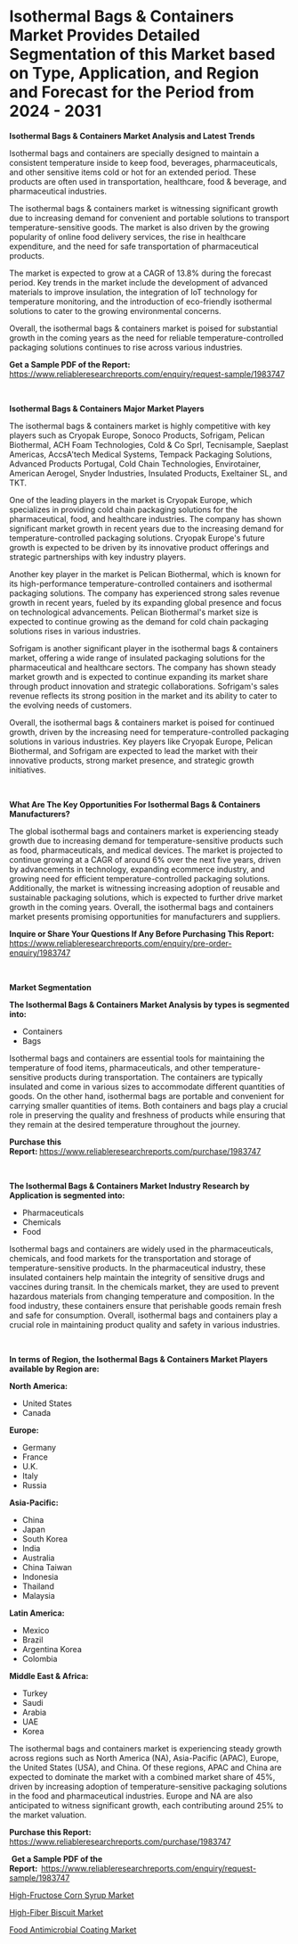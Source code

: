 <p><h1>Isothermal Bags & Containers Market Provides Detailed Segmentation of this Market based on Type, Application, and Region and Forecast for the Period from 2024 - 2031</h1></p><p><strong>Isothermal Bags & Containers Market Analysis and Latest Trends</strong></p>
<p><p>Isothermal bags and containers are specially designed to maintain a consistent temperature inside to keep food, beverages, pharmaceuticals, and other sensitive items cold or hot for an extended period. These products are often used in transportation, healthcare, food & beverage, and pharmaceutical industries.</p><p>The isothermal bags & containers market is witnessing significant growth due to increasing demand for convenient and portable solutions to transport temperature-sensitive goods. The market is also driven by the growing popularity of online food delivery services, the rise in healthcare expenditure, and the need for safe transportation of pharmaceutical products.</p><p>The market is expected to grow at a CAGR of 13.8% during the forecast period. Key trends in the market include the development of advanced materials to improve insulation, the integration of IoT technology for temperature monitoring, and the introduction of eco-friendly isothermal solutions to cater to the growing environmental concerns.</p><p>Overall, the isothermal bags & containers market is poised for substantial growth in the coming years as the need for reliable temperature-controlled packaging solutions continues to rise across various industries.</p></p>
<p><strong>Get a Sample PDF of the Report:&nbsp;</strong> <a href="https://www.reliableresearchreports.com/enquiry/request-sample/1983747">https://www.reliableresearchreports.com/enquiry/request-sample/1983747</a></p>
<p>&nbsp;</p>
<p><strong>Isothermal Bags & Containers Major Market Players</strong></p>
<p><p>The isothermal bags & containers market is highly competitive with key players such as Cryopak Europe, Sonoco Products, Sofrigam, Pelican Biothermal, ACH Foam Technologies, Cold & Co Sprl, Tecnisample, Saeplast Americas, AccsA'tech Medical Systems, Tempack Packaging Solutions, Advanced Products Portugal, Cold Chain Technologies, Envirotainer, American Aerogel, Snyder Industries, Insulated Products, Exeltainer SL, and TKT.</p><p>One of the leading players in the market is Cryopak Europe, which specializes in providing cold chain packaging solutions for the pharmaceutical, food, and healthcare industries. The company has shown significant market growth in recent years due to the increasing demand for temperature-controlled packaging solutions. Cryopak Europe's future growth is expected to be driven by its innovative product offerings and strategic partnerships with key industry players.</p><p>Another key player in the market is Pelican Biothermal, which is known for its high-performance temperature-controlled containers and isothermal packaging solutions. The company has experienced strong sales revenue growth in recent years, fueled by its expanding global presence and focus on technological advancements. Pelican Biothermal's market size is expected to continue growing as the demand for cold chain packaging solutions rises in various industries.</p><p>Sofrigam is another significant player in the isothermal bags & containers market, offering a wide range of insulated packaging solutions for the pharmaceutical and healthcare sectors. The company has shown steady market growth and is expected to continue expanding its market share through product innovation and strategic collaborations. Sofrigam's sales revenue reflects its strong position in the market and its ability to cater to the evolving needs of customers.</p><p>Overall, the isothermal bags & containers market is poised for continued growth, driven by the increasing need for temperature-controlled packaging solutions in various industries. Key players like Cryopak Europe, Pelican Biothermal, and Sofrigam are expected to lead the market with their innovative products, strong market presence, and strategic growth initiatives.</p></p>
<p>&nbsp;</p>
<p><strong>What Are The Key Opportunities For Isothermal Bags & Containers Manufacturers?</strong></p>
<p><p>The global isothermal bags and containers market is experiencing steady growth due to increasing demand for temperature-sensitive products such as food, pharmaceuticals, and medical devices. The market is projected to continue growing at a CAGR of around 6% over the next five years, driven by advancements in technology, expanding ecommerce industry, and growing need for efficient temperature-controlled packaging solutions. Additionally, the market is witnessing increasing adoption of reusable and sustainable packaging solutions, which is expected to further drive market growth in the coming years. Overall, the isothermal bags and containers market presents promising opportunities for manufacturers and suppliers.</p></p>
<p><strong>Inquire or Share Your Questions If Any Before Purchasing This Report:</strong> <a href="https://www.reliableresearchreports.com/enquiry/pre-order-enquiry/1983747">https://www.reliableresearchreports.com/enquiry/pre-order-enquiry/1983747</a></p>
<p>&nbsp;</p>
<p><strong>Market Segmentation</strong></p>
<p><strong>The Isothermal Bags & Containers Market Analysis by types is segmented into:</strong></p>
<p><ul><li>Containers</li><li>Bags</li></ul></p>
<p><p>Isothermal bags and containers are essential tools for maintaining the temperature of food items, pharmaceuticals, and other temperature-sensitive products during transportation. The containers are typically insulated and come in various sizes to accommodate different quantities of goods. On the other hand, isothermal bags are portable and convenient for carrying smaller quantities of items. Both containers and bags play a crucial role in preserving the quality and freshness of products while ensuring that they remain at the desired temperature throughout the journey.</p></p>
<p><strong>Purchase this Report:&nbsp;</strong><a href="https://www.reliableresearchreports.com/purchase/1983747">https://www.reliableresearchreports.com/purchase/1983747</a></p>
<p>&nbsp;</p>
<p><strong>The Isothermal Bags & Containers Market Industry Research by Application is segmented into:</strong></p>
<p><ul><li>Pharmaceuticals</li><li>Chemicals</li><li>Food</li></ul></p>
<p><p>Isothermal bags and containers are widely used in the pharmaceuticals, chemicals, and food markets for the transportation and storage of temperature-sensitive products. In the pharmaceutical industry, these insulated containers help maintain the integrity of sensitive drugs and vaccines during transit. In the chemicals market, they are used to prevent hazardous materials from changing temperature and composition. In the food industry, these containers ensure that perishable goods remain fresh and safe for consumption. Overall, isothermal bags and containers play a crucial role in maintaining product quality and safety in various industries.</p></p>
<p>&nbsp;</p>
<p><strong>In terms of Region, the Isothermal Bags & Containers Market Players available by Region are:</strong></p>
<p>
    <p> <strong> North America: </strong>
        <ul>
            <li>United States</li>
            <li>Canada</li>
        </ul>
        </p> 
    <p> <strong> Europe: </strong>
        <ul>
            <li>Germany</li>
            <li>France</li>
            <li>U.K.</li>
            <li>Italy</li>
            <li>Russia</li>
        </ul>
        </p> 
    <p> <strong> Asia-Pacific: </strong>
        <ul>
            <li>China</li>
            <li>Japan</li>
            <li>South Korea</li>
            <li>India</li>
            <li>Australia</li>
            <li>China Taiwan</li>
            <li>Indonesia</li>
            <li>Thailand</li>
            <li>Malaysia</li>
        </ul>
        </p> 
    <p> <strong> Latin America: </strong>
        <ul>
            <li>Mexico</li>
            <li>Brazil</li>
            <li>Argentina Korea</li>
            <li>Colombia</li>
        </ul>
        </p> 
    <p> <strong> Middle East & Africa: </strong>
        <ul>
            <li>Turkey</li>
            <li>Saudi</li>
            <li>Arabia</li>
            <li>UAE</li>
            <li>Korea</li>
        </ul>
    </p>
    </p>
<p><p>The isothermal bags and containers market is experiencing steady growth across regions such as North America (NA), Asia-Pacific (APAC), Europe, the United States (USA), and China. Of these regions, APAC and China are expected to dominate the market with a combined market share of 45%, driven by increasing adoption of temperature-sensitive packaging solutions in the food and pharmaceutical industries. Europe and NA are also anticipated to witness significant growth, each contributing around 25% to the market valuation.</p></p>
<p><strong>Purchase this Report: </strong><a href="https://www.reliableresearchreports.com/purchase/1983747">https://www.reliableresearchreports.com/purchase/1983747</a></p>
<p>&nbsp;<strong>Get a Sample PDF of the Report:&nbsp;&nbsp;</strong><a href="https://www.reliableresearchreports.com/enquiry/request-sample/1983747">https://www.reliableresearchreports.com/enquiry/request-sample/1983747</a></p>
<p><strong></strong></p>
<p><p><a href="https://cute-banjo-8ca.notion.site/High-Fructose-Corn-Syrup-Market-Size-Focuses-on-Market-Dynamics-In-Depth-Analysis-and-Future-Projec-2ab0179dfd9a4096ae20b94739135545">High-Fructose Corn Syrup Market</a></p><p><a href="https://unruly-ladybug-44b.notion.site/High-Fiber-Biscuit-Market-Research-Report-Reveals-The-Latest-Trends-And-Opportunities-of-this-Market-45f81ead837e4d5bb95ca0194ae53363">High-Fiber Biscuit Market</a></p><p><a href="https://github.com/lataunyatinikmelvin59ilbd0dv/Market-Research-Report-List-1/blob/main/food-antimicrobial-coating-market.md">Food Antimicrobial Coating Market</a></p></p>